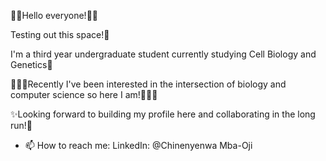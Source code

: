 👋🏾Hello everyone!👋🏾 

Testing out this space!👀

I'm a third year undergraduate student currently studying Cell Biology and Genetics🔬

👩🏾‍🔬Recently I've been interested in the intersection of biology and computer science so here I am!👩🏾‍💻

✨Looking forward to building my profile here and collaborating in the long run!🌟

- 📫 How to reach me: LinkedIn: @Chinenyenwa Mba-Oji
